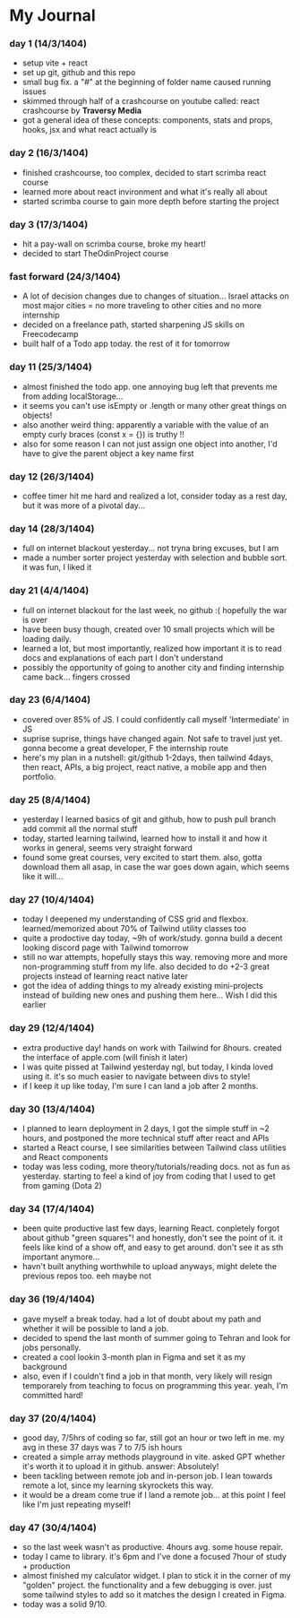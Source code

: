 # My Journal
### day 1 (14/3/1404)
- setup vite + react
- set up git, github and this repo
- small bug fix. a "#" at the beginning of folder name caused running issues
- skimmed through half of a crashcourse on youtube called: react crashcourse by **Traversy Media**
- got a general idea of these concepts: components, stats and props, hooks, jsx and what react actually is

### day 2 (16/3/1404)
- finished crashcourse, too complex, decided to start scrimba react course
- learned more about react invironment and what it's really all about
- started scrimba course to gain more depth before starting the project

### day 3 (17/3/1404)
- hit a pay-wall on scrimba course, broke my heart!
- decided to start TheOdinProject course

### fast forward (24/3/1404)
- A lot of decision changes due to changes of situation... Israel attacks on most major cities = no more traveling to other cities and no more internship
- decided on a freelance path, started sharpening JS skills on Freecodecamp
- built half of a Todo app today. the rest of it for tomorrow

### day 11 (25/3/1404)
- almost finished the todo app. one annoying bug left that prevents me from adding localStorage...
- it seems you can't use isEmpty or .length or many other great things on objects!
- also another weird thing: apparently a variable with the value of an empty curly braces (const x = {}) is truthy !!
- also for some reason I can not just assign one object into another, I'd have to give the parent object a key name first

### day 12 (26/3/1404)
- coffee timer hit me hard and realized a lot, consider today as a rest day, but it was more of a pivotal day...

### day 14 (28/3/1404)
- full on internet blackout yesterday... not tryna bring excuses, but I am
- made a number sorter project yesterday with selection and bubble sort. it was fun, I liked it

### day 21 (4/4/1404)
- full on internet blackout for the last week, no github :( hopefully the war is over
- have been busy though, created over 10 small projects which will be loading daily.
- learned a lot, but most importantly, realized how important it is to read docs and explanations of each part I don't understand
- possibly the opportunity of going to another city and finding internship came back... fingers crossed

### day 23 (6/4/1404)
- covered over 85% of JS. I could confidently call myself 'Intermediate' in JS
- suprise suprise, things have changed again. Not safe to travel just yet. gonna become a great developer, F the internship route
- here's my plan in a nutshell: git/github 1-2days, then tailwind 4days, then react, APIs, a big project, react native, a mobile app and then portfolio.

### day 25 (8/4/1404)
- yesterday I learned basics of git and github, how to push pull branch add commit all the normal stuff
- today, started learning tailwind, learned how to install it and how it works in general, seems very straight forward
- found some great courses, very excited to start them. also, gotta download them all asap, in case the war goes down again, which seems like it will...

### day 27 (10/4/1404)
- today I deepened my understanding of CSS grid and flexbox. learned/memorized about 70% of Tailwind utility classes too
- quite a prodoctive day today, ~9h of work/study. gonna build a decent looking discord page with Tailwind tomorrow
- still no war attempts, hopefully stays this way. removing more and more non-programming stuff from my life. also decided to do +2-3 great projects instead of learning react native later
- got the idea of adding things to my already existing mini-projects instead of building new ones and pushing them here... Wish I did this earlier

### day 29 (12/4/1404)
- extra productive day! hands on work with Tailwind for 8hours. created the interface of apple.com (will finish it later)
- I was quite pissed at Tailwind yesterday ngl, but today, I kinda loved using it. it's so much easier to navigate between divs to style!
- if I keep it up like today, I'm sure I can land a job after 2 months.

### day 30 (13/4/1404) 
- I planned to learn deployment in 2 days, I got the simple stuff in ~2 hours, and postponed the more technical stuff after react and APIs
- started a React course, I see similarities between Tailwind class utilities and React components
- today was less coding, more theory/tutorials/reading docs. not as fun as yesterday. starting to feel a kind of joy from coding that I used to get from gaming (Dota 2)

### day 34 (17/4/1404)
- been quite productive last few days, learning React. conpletely forgot about github "green squares"! and honestly, don't see the point of it. it feels like kind of a show off, and easy to get around. don't see it as sth important anymore...
- havn't built anything worthwhile to upload anyways, might delete the previous repos too. eeh maybe not

### day 36 (19/4/1404)
- gave myself a break today. had a lot of doubt about my path and whether it will be possible to land a job.
- decided to spend the last month of summer going to Tehran and look for jobs personally.
- created a cool lookin 3-month plan in Figma and set it as my background
- also, even if I couldn't find a job in that month, very likely will resign temporarely from teaching to focus on programming this year. yeah, I'm committed hard!

### day 37 (20/4/1404)
- good day, 7/5hrs of coding so far, still got an hour or two left in me. my avg in these 37 days was 7 to 7/5 ish hours
- created a simple array methods playground in vite. asked GPT whether it's worth it to upload it in github. answer: Absolutely!
- been tackling between remote job and in-person job. I lean towards remote a lot, since my learning skyrockets this way.
- it would be a dream come true if I land a remote job... at this point I feel like I'm just repeating myself!

### day 47 (30/4/1404)
- so the last week wasn't as productive. 4hours avg. some house repair.
- today I came to library. it's 6pm and I've done a focused 7hour of study + production
- almost finished my calculator widget. I plan to stick it in the corner of my "golden" project. the functionality and a few debugging is over. just some tailwind styles to add so it matches the design I created in Figma.
- today was a solid 9/10. 
